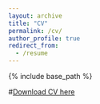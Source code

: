 ```yaml
---
layout: archive
title: "CV"
permalink: /cv/
author_profile: true
redirect_from:
  - /resume
---
```


{% include base_path %}


#[Download CV here](http://academicpages.github.io/files/Haarika_Manda_CV_website.pdf)

